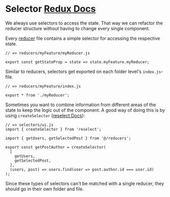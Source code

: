 # Selector [Redux Docs](https://redux.js.org/introduction/learning-resources#selectors)

We always use selectors to access the state. That way we can refactor the reducer structure without having to change every single component.

Every [reducer](reducer.md) file contains a simple selector for accessing the respective state.

```
// => reducers/myFeature/myReducer.js

export const getStateProp = state => state.myFeature.myReducer;
```

Similar to reducers, selectors get exported on each folder level's `index.js`-file.

```
// => reducers/myFeature/index.js

export * from './myReducer';
```

Sometimes you want to combine information from different areas of the state to keep the logic out of the component. A good way of doing this is by using `createSelector` ([reselect Docs](https://github.com/reduxjs/reselect#createselectorinputselectors--inputselectors-resultfunc)):

```
// => selectors/ui.js
import { createSelector } from 'reselect';

import { getUsers, getSelectedPost } from '@/reducers';

export const getPostAuthor = createSelector(
  [
    getUsers,
    getSelectedPost,
  ],
  (users, post) => users.find(user => post.author.id === user.id)
);
```
Since these types of selectors can't be matched with a single reducer, they should go in their own folder and file.
